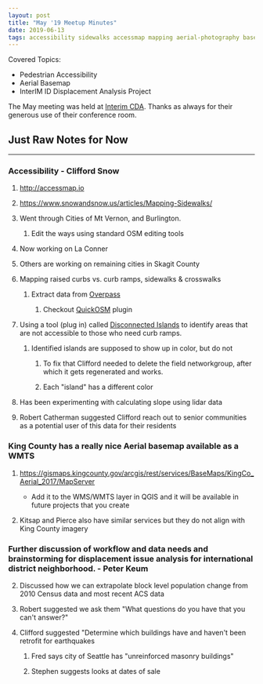 ```yaml
---
layout: post
title: "May '19 Meetup Minutes"
date: 2019-06-13
tags: accessibility sidewalks accessmap mapping aerial-photography basemap interim analysis international-district skagit-county overpass quickosm plugin disconnected-islands king-county
---
```


Covered Topics:
* Pedestrian Accessibility
* Aerial Basemap
* InterIM ID Displacement Analysis Project

The May meeting was held at [Interim CDA](http://interimicda.org/whatwedo/). Thanks as always for their generous use of their conference room.

## Just Raw Notes for Now ##
-------------------------------------------

### Accessibility - Clifford Snow

1.  <http://accessmap.io>

2.  <https://www.snowandsnow.us/articles/Mapping-Sidewalks/>

3.  Went through Cities of Mt Vernon, and Burlington.

    1.  Edit the ways using standard OSM editing tools

4.  Now working on La Conner

5.  Others are working on remaining cities in Skagit County

6.  Mapping raised curbs vs. curb ramps, sidewalks & crosswalks

    1.  Extract data from [Overpass](http://overpass-turbo.eu)

        1.  Checkout [QuickOSM](https://plugins.qgis.org/plugins/QuickOSM/) plugin

7.  Using a tool (plug in) called [Disconnected
    Islands](https://plugins.qgis.org/plugins/disconnected-islands/) to
    identify areas that are not accessible to those who need curb ramps.

    1.  Identified islands are supposed to show up in color, but do not

        1.  To fix that Clifford needed to delete the field
            networkgroup, after which it gets regenerated and works.

        2.  Each "island" has a different color

8.  Has been experimenting with calculating slope using lidar data

9.  Robert Catherman suggested Clifford reach out to senior communities
    as a potential user of this data for their residents

### King County has a really nice Aerial basemap available as a WMTS

1.  <https://gismaps.kingcounty.gov/arcgis/rest/services/BaseMaps/KingCo_Aerial_2017/MapServer>

    + Add it to the WMS/WMTS layer in QGIS and it will be
            available in future projects that you create

2.  Kitsap and Pierce also have similar services but they do not
        align with King County imagery

### Further discussion of workflow and data needs and brainstorming for displacement issue analysis for international district neighborhood. - Peter Keum

2.  Discussed how we can extrapolate block level population change from
    2010 Census data and most recent ACS data

3.  Robert suggested we ask them "What questions do you have that you
    can't answer?"

4.  Clifford suggested "Determine which buildings have and haven't been
    retrofit for earthquakes

    1.  Fred says city of Seattle has "unreinforced masonry buildings"

    2.  Stephen suggests looks at dates of sale
